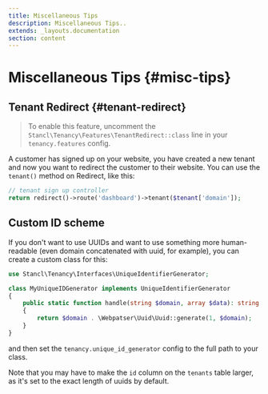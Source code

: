 ```yaml
---
title: Miscellaneous Tips
description: Miscellaneous Tips..
extends: _layouts.documentation
section: content
---
```


# Miscellaneous Tips {#misc-tips}

## Tenant Redirect {#tenant-redirect}

> To enable this feature, uncomment the `Stancl\Tenancy\Features\TenantRedirect::class` line in your `tenancy.features` config.

A customer has signed up on your website, you have created a new tenant and now you want to redirect the customer to their website. You can use the `tenant()` method on Redirect, like this:

```php
// tenant sign up controller
return redirect()->route('dashboard')->tenant($tenant['domain']);
```

## Custom ID scheme

If you don't want to use UUIDs and want to use something more human-readable (even domain concatenated with uuid, for example), you can create a custom class for this:

```php
use Stancl\Tenancy\Interfaces\UniqueIdentifierGenerator;

class MyUniqueIDGenerator implements UniqueIdentifierGenerator
{
    public static function handle(string $domain, array $data): string
    {
        return $domain . \Webpatser\Uuid\Uuid::generate(1, $domain);
    }
}
```

and then set the `tenancy.unique_id_generator` config to the full path to your class.

Note that you may have to make the `id` column on the `tenants` table larger, as it's set to the exact length of uuids by default.

